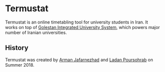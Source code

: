 # Termustat

Termustat is an online timetabling tool for university students in Iran. It works on top of [Golestan Integrated University System](https://fa.wikipedia.org/wiki/%DA%AF%D9%84%D8%B3%D8%AA%D8%A7%D9%86_(%D9%86%D8%B1%D9%85_%D8%A7%D9%81%D8%B2%D8%A7%D8%B1)), which powers major number of Iranian universities.

## History

Termustat was created by [Arman Jafarnezhad](https://arman.pw) and [Ladan Poursohrab]() on Summer 2018.
